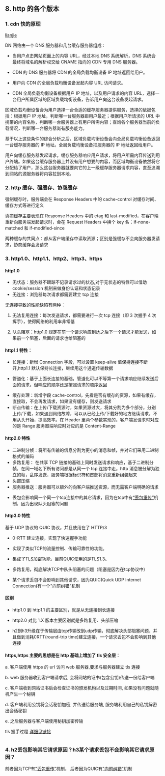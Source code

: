 ## 8. http 的各个版本

### 1. cdn 快的原理

[lianjie](https://www.west.cn/docs/52026.html)

DN 网络由一个 DNS 服务器和几台缓存服务器组成：

- 当用户点击网站页面上的内容 URL，经过本地 DNS 系统解析，DNS 系统会最终将域名的解析权交给 CNAME 指向的 CDN 专用 DNS 服务器。

* CDN 的 DNS 服务器将 CDN 的全局负载均衡设备 IP 地址返回给用户。

* 用户向 CDN 的全局负载均衡设备发起内容 URL 访问请求。

* CDN 全局负载均衡设备根据用户 IP 地址，以及用户请求的内容 URL，选择一台用户所属区域的区域负载均衡设备，告诉用户向这台设备发起请求。

区域负载均衡设备会为用户选择一台合适的缓存服务器提供服务，选择的依据包括：根据用户 IP 地址，判断哪一台服务器距用户最近；根据用户所请求的 URL 中携带的内容名称，判断哪一台服务器上有用户所需内容；查询各个服务器当前的负载情况，判断哪一台服务器尚有服务能力。

基于以上这些条件的综合分析之后，区域负载均衡设备会向全局负载均衡设备返回一台缓存服务器的 IP 地址。全局负载均衡设备把服务器的 IP 地址返回给用户。

用户向缓存服务器发起请求，缓存服务器响应用户请求，将用户所需内容传送到用户终端。如果这台缓存服务器上并没有用户想要的内容，而区域均衡设备依然将它分配给了用户，那么这台服务器就要向它的上一级缓存服务器请求内容，直至追溯到网站的源服务器将内容拉到本地。

### 2. http 缓存、强缓存、协商缓存

强制缓存时，服务端会在 Response Headers 中的 cache-control 对缓存时间、缓存方式等进行定义

协商缓存主要表现在 Response Headers 中的 etag 和 last-modified，在客户端重新向服务端发起请求时，会在 Request Headers 中换个 key 名：if-none-matched 和 if-modified-since

两种缓存的共同点：都从客户端缓存中读取资源；区别是强缓存不会向服务器发请求，协商缓存会发请求

### 3. http1.0、http1.1、http2、http3、https

#### http1.0

- 无状态：服务器不跟踪不记录请求过的状态,对于无状态的特性可以借助 cookie/session 机制来做身份认证和状态记录
- 无连接：浏览器每次请求都需要建立 tcp 连接

无连接导致的性能缺陷有两种：

1. 无法复用连接：每次发送请求，都需要进行一次 tcp 连接（即 3 次握手 4 次挥手），使得网络的利用率非常低

2. 队头阻塞：http1.0 规定在前一个请求响应到达之后下一个请求才能发送，如果前一个阻塞，后面的请求也给阻塞的

#### http1.1 特性：

- 长连接：新增 Connection 字段，可以设置 keep-alive 值保持连接不断开,http1.1 默认保持长连接，继续用这个通道传输数据

- 管道化：基于上面长连接的基础，管道化可以不等第一个请求响应继续发送后面的请求，但响应的顺序还是按照请求的顺序返回

* 缓存处理：新增字段 cache-control，先看是否有缓存的资源，如果有缓存，直接取，不会再发请求，如果没有缓存，则发送请求
* 断点传输：在上传/下载资源时，如果资源过大，将其分割为多个部分，分别上传/下载，如果遇到网络故障，可以从已经上传/下载好的地方继续请求，不用从头开始，提高效率。在 Header 里两个参数实现的，客户端发请求时对应的是 Range 服务器端响应时对应的是 Content-Range

#### http2.0 特性

- 二进制分帧：将所有传输的信息分割为更小的消息和帧，并对它们采用二进制格式的编码
- 多路复用： 在共享 TCP 链接的基础上同时发送请求和响应，基于二进制分帧，在同一域名下所有访问都是从同一个 tcp 连接中走，http 消息被分解为独立的帧，乱序发送，服务端根据标识符和首部将消息重新组装起来
- 头部压缩
- 服务器推送：服务器可以额外的向客户端推送资源，而无需客户端明确的请求
* 丢包会影响同一个同一个tcp连接中的其它请求，因为在tcp中有[“丢包重传”](https://blog.csdn.net/weixin_39843414/article/details/105213009)机制，因为出现队头阻塞的问题

#### http3.0 特性

基于 UDP 协议的 QUIC 协议，并且使用在了 HTTP/3 

* 0-RTT 建立连接，实现了快速握手功能

* 实现了类似TCP的流量控制、传输可靠性的功能。

* 集成了TLS加密功能，目前QUIC使用的是TLS1.3。

* 多路复用，彻底解决TCP中队头阻塞的问题（阻塞是因为在tcp协议中）

* 某个请求丢包不会影响到其他请求，因为QUIC(Quick UDP Internet Connection)有一个["向前纠错"](https://baijiahao.baidu.com/s?id=1627163778419611487&wfr=spider&for=pc)机制


#### 区别

- http1.0 到 http1.1 的主要区别，就是从无连接到长连接

- http2.0 对比 1.X 版本主要区别就是多路复用、头部压缩
* h2到h3升级在于传输层由tcp传输改到udp传输，彻底解决头部阻塞问题，并且做到消耗0RTT(round-trip time)建立连接，一个请求丢包不会影响到其他连接

#### https,https 主要的思想是在 http 基础上增加了 tls 安全层：

a. 客户端使用 https 的 url 访问 web 服务器,要求与服务器建立 tls 连接

b. web 服务器收到客户端请求后, 会将网站的证书(包含公钥)传送一份给客户端

c. 客户端收到网站证书后会检查证书的颁发机构以及过期时间, 如果没有问题就随机产生一个秘钥

d. 客户端利用公钥将会话秘钥加密, 并传送给服务端, 服务端利用自己的私钥解密出会话秘钥

e. 之后服务器与客户端使用秘钥加密传输

tls 握手过程 [详细见链接](https://imququ.com/post/optimize-tls-handshake.html)

<img :src="$withBase('/assets/https-handshake.png')">

### 4. h2丢包影响其它请求原因？h3某个请求丢包不会影响其它请求原因？

前者因为TCP有[“丢包重传”](https://blog.csdn.net/weixin_39843414/article/details/105213009)机制，
后者因为QUIC有["向前纠错"](https://baijiahao.baidu.com/s?id=1627163778419611487&wfr=spider&for=pc)机制

